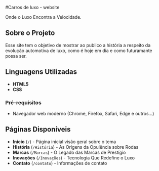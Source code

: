#Carros de luxo - website

Onde o Luxo Encontra a Velocidade.

##  Sobre o Projeto
Esse site tem o objetivo de mostrar ao publico a história a respeito da evolução automotiva de luxo, como é hoje em dia e como futuramante possa ser.

##  Linguagens Utilizadas
- **HTML5**
- **CSS**

### Pré-requisitos

- Navegador web moderno (Chrome, Firefox, Safari, Edge e outros...)

## Páginas Disponíveis

- **Início** (`/`) - Página inicial visão geral sobre o tema
- **História** (`/História`) - As Origens da Opulência sobre Rodas
- **Marcas** (`/Marcas`) - O Legado das Marcas de Prestígio
- **Inovações** (`/Inovações`) - Tecnologia Que Redefine o Luxo
- **Contato** (`/contato`) - Informações de contato 
